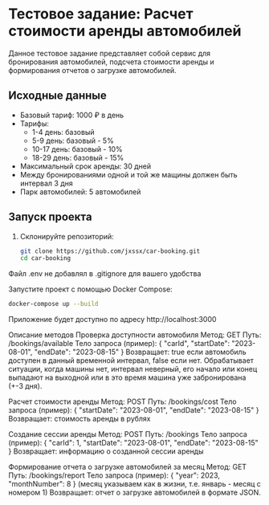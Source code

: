 # Тестовое задание: Расчет стоимости аренды автомобилей

Данное тестовое задание представляет собой сервис для бронирования автомобилей, подсчета стоимости аренды и формирования отчетов о загрузке автомобилей.

## Исходные данные

- Базовый тариф: 1000 ₽ в день
- Тарифы:
  - 1-4 день: базовый
  - 5-9 день: базовый - 5%
  - 10-17 день: базовый - 10%
  - 18-29 день: базовый - 15%
- Максимальный срок аренды: 30 дней
- Между бронированиями одной и той же мащины должен быть интервал 3 дня
- Парк автомобилей: 5 автомобилей

## Запуск проекта

1. Склонируйте репозиторий:

   ```sh
   git clone https://github.com/jxssx/car-booking.git
   cd car-booking
Файл .env не добавлял в .gitignore для вашего удобства

Запустите проект с помощью Docker Compose:

  ```sh
  docker-compose up --build
```
Приложение будет доступно по адресу http://localhost:3000

Описание методов
Проверка доступности автомобиля
Метод: GET
Путь: /bookings/available
Тело запроса (пример): { "carId", "startDate": "2023-08-01", "endDate": "2023-08-15" }
Возвращает: true если автомобиль доступен в данный временной интервал, false если нет. Обрабатывает ситуации, когда машины нет, интервал неверный, его начало или конец выпадают на выходной или в это время машина уже забронирована (+-3 дня).

Расчет стоимости аренды
Метод: POST
Путь: /bookings/cost
Тело запроса (пример): { "startDate": "2023-08-01", "endDate": "2023-08-15" }
Возвращает: стоимость аренды в рублях

Создание сессии аренды
Метод: POST
Путь: /bookings
Тело запроса (пример): { "carId": 1, "startDate": "2023-08-01", "endDate": "2023-08-15" }
Возвращает: информацию о созданной сессии аренды

Формирование отчета о загрузке автомобилей за месяц
Метод: GET
Путь: /bookings/report
Тело запроса (пример): { "year": 2023, "monthNumber": 8 } (месяц указываем как в жизни, т.е. январь - месяц с номером 1)
Возвращает: отчет о загрузке автомобилей в формате JSON.
